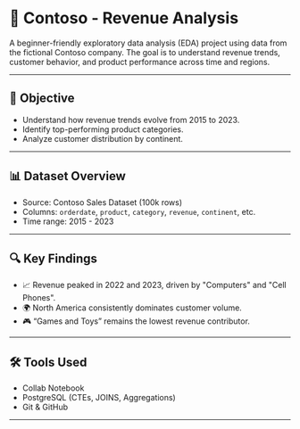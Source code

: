 # 🧾 Contoso - Revenue Analysis

A beginner-friendly exploratory data analysis (EDA) project using data from the fictional Contoso company. The goal is to understand revenue trends, customer behavior, and product performance across time and regions.

---

## 📌 Objective
- Understand how revenue trends evolve from 2015 to 2023.
- Identify top-performing product categories.
- Analyze customer distribution by continent.

---

## 📊 Dataset Overview
- Source: Contoso Sales Dataset (100k rows)
- Columns: `orderdate`, `product`, `category`, `revenue`, `continent`, etc.
- Time range: 2015 - 2023

---

## 🔍 Key Findings
- 📈 Revenue peaked in 2022 and 2023, driven by "Computers" and "Cell Phones".
- 🌍 North America consistently dominates customer volume.
- 🎮 “Games and Toys” remains the lowest revenue contributor.

---

## 🛠️ Tools Used
- Collab Notebook
- PostgreSQL (CTEs, JOINS, Aggregations)
- Git & GitHub

---